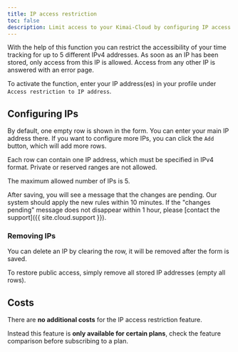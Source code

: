 ```yaml
---
title: IP access restriction
toc: false
description: Limit access to your Kimai-Cloud by configuring IP access restrictions. 
---
```


With the help of this function you can restrict the accessibility of your time tracking for up to 5 different IPv4 addresses.
As soon as an IP has been stored, only access from this IP is allowed.
Access from any other IP is answered with an error page.

To activate the function, enter your IP address(es) in your profile under `Access restriction to IP address`.

## Configuring IPs

By default, one empty row is shown in the form. You can enter your main IP address there.
If you want to configure more IPs, you can click the `Add` button, which will add more rows.

Each row can contain one IP address, which must be specified in IPv4 format.
Private or reserved ranges are not allowed.

The maximum allowed number of IPs is 5.

After saving, you will see a message that the changes are pending. Our system should apply the new rules within 10 minutes.
If the "changes pending" message does not disappear within 1 hour, please [contact the support]({{ site.cloud.support }}).

### Removing IPs

You can delete an IP by clearing the row, it will be removed after the form is saved.

To restore public access, simply remove all stored IP addresses (empty all rows).

## Costs

There are **no additional costs** for the IP access restriction feature.

Instead this feature is **only available for certain plans**, check the feature comparison before subscribing to a plan.  


